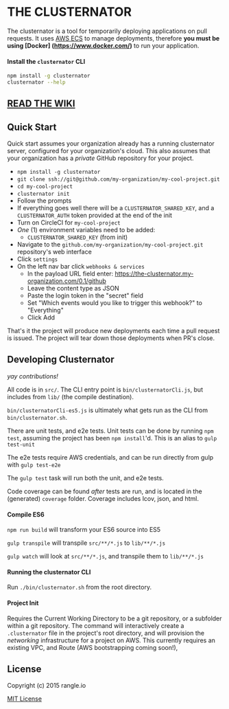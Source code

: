 # THE CLUSTERNATOR

The clusternator is a tool for temporarily deploying applications on pull requests.
It uses [AWS ECS](http://docs.aws.amazon.com/AmazonECS/latest/developerguide/Welcome.html)
to manage deployments, therefore **you must be using [Docker]
(https://www.docker.com/)** to run your application.


#### Install the `clusternator` CLI

```sh
npm install -g clusternator
clusternator --help
```

## [READ THE WIKI](https://github.com/rangle/the-clusternator/wiki)

## Quick Start

Quick start assumes your organization already has a running clusternator server,
configured for your organization's cloud.  This also assumes that your
organization has a _private_ GitHub repository for your project.

- `npm install -g clusternator`
- `git clone ssh://git@github.com/my-organization/my-cool-project.git`
- `cd my-cool-project`
- `clusternator init`
- Follow the prompts
- If everything goes well there will be a `CLUSTERNATOR_SHARED_KEY`, and a
`CLUSTERNATOR_AUTH` token provided at the end of the init
- Turn on CircleCI for `my-cool-project`
- _One_ (1) environment variables need to be added:
    - `CLUSTERNATOR_SHARED_KEY` (from init)
- Navigate to the `github.com/my-organization/my-cool-project.git` repository's
web interface
- Click `settings`
- On the left nav bar click `webhooks & services`
  - In the payload URL field enter: https://the-clusternator.my-organization.com/0.1/github
  - Leave the content type as JSON
  - Paste the login token in the "secret" field
  - Set "Which events would you like to trigger this webhook?" to "Everything"
  - Click Add

That's it the project will produce new deployments each time a pull request is
issued.  The project will tear down those deployments when PR's close.



## Developing Clusternator

_yay contributions!_

All code is in `src/`. The CLI entry point is `bin/clusternatorCli.js`,
but includes from `lib/` (the compile destination).

`bin/clusternatorCli-es5.js` is ultimately what gets run as the CLI
from `bin/clusternator.sh`.

There are unit tests, and e2e tests.  Unit tests can be done by running
`npm test`, assuming the project has been `npm install`'d.  This is an alias
to `gulp test-unit`

The e2e tests require AWS credentials, and can be run directly from gulp with
`gulp test-e2e`

The `gulp test` task will run both the unit, and e2e tests.

Code coverage can be found _after_ tests are run, and is located in the
(generated) `coverage` folder.  Coverage includes lcov, json, and html.

#### Compile ES6

`npm run build` will transform your ES6 source into ES5

`gulp transpile` will transpile `src/**/*.js` to `lib/**/*.js`

`gulp watch` will look at `src/**/*.js`, and transpile them to `lib/**/*.js`



#### Running the clusternator CLI

Run `./bin/clusternator.sh` from the root directory.

#### Project Init

Requires the Current Working Directory to be a git repository, or a subfolder
within a git repository.  The command will interactively create a
`.clusternator` file in the project\'s root directory, and will provision the
*networking* infrastructure for a project on AWS.  This currently requires an
existing VPC, and Route (AWS bootstrapping coming soon!),

## License

Copyright (c) 2015 rangle.io

[MIT License][MIT]

[MIT]: ./LICENSE "Mit License"
